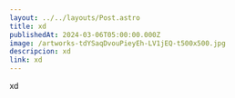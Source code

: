 ```yaml
---
layout: ../../layouts/Post.astro
title: xd
publishedAt: 2024-03-06T05:00:00.000Z
image: /artworks-tdYSaqDvouPieyEh-LV1jEQ-t500x500.jpg
descripcion: xd
link: xd
---
```


xd
